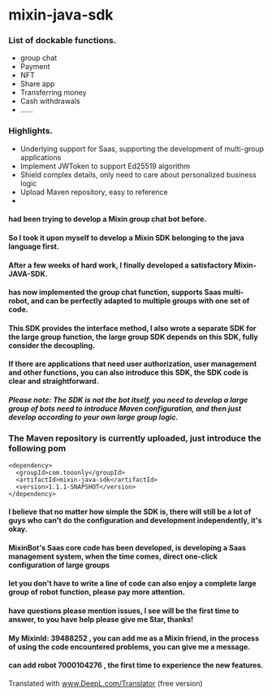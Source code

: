 # mixin-java-sdk
### List of dockable functions.
* group chat
* Payment
* NFT
* Share app
* Transferring money
* Cash withdrawals
* ......
### Highlights.
* Underlying support for Saas, supporting the development of multi-group applications
* Implement JWToken to support Ed25519 algorithm
* Shield complex details, only need to care about personalized business logic
* Upload Maven repository, easy to reference
*
#### had been trying to develop a Mixin group chat bot before.
#### So I took it upon myself to develop a Mixin SDK belonging to the java language first.
#### After a few weeks of hard work, I finally developed a satisfactory Mixin-JAVA-SDK.
#### has now implemented the group chat function, supports Saas multi-robot, and can be perfectly adapted to multiple groups with one set of code.
#### This SDK provides the interface method, I also wrote a separate SDK for the large group function, the large group SDK depends on this SDK, fully consider the decoupling.
#### If there are applications that need user authorization, user management and other functions, you can also introduce this SDK, the SDK code is clear and straightforward.
##### Please note: The SDK is not the bot itself, you need to develop a large group of bots need to introduce Maven configuration, and then just develop according to your own large group logic.
### The Maven repository is currently uploaded, just introduce the following pom
```
<dependency>
  <groupId>com.tooonly</groupId>
  <artifactId>mixin-java-sdk</artifactId>
  <version>1.1.1-SNAPSHOT</version>
</dependency>
```

#### I believe that no matter how simple the SDK is, there will still be a lot of guys who can't do the configuration and development independently, it's okay.
#### MixinBot's Saas core code has been developed, is developing a Saas management system, when the time comes, direct one-click configuration of large groups
#### let you don't have to write a line of code can also enjoy a complete large group of robot function, please pay more attention.

#### have questions please mention issues, I see will be the first time to answer, to you have help please give me Star, thanks!
#### My MixinId: 39488252 , you can add me as a Mixin friend, in the process of using the code encountered problems, you can give me a message.
#### can add robot 7000104276 , the first time to experience the new features.


Translated with www.DeepL.com/Translator (free version)